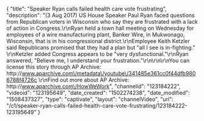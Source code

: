 {
    "title": "Speaker Ryan calls failed health care vote frustrating",
    "description": "(3 Aug 2017) US  House Speaker Paul Ryan faced questions from Republican voters in Wisconsin who say they are frustrated with a lack of action in Congress.\r\nRyan held a town hall meeting on Wednesday for employees of a wire manufacturing plant, Banker Wire, in Mukwonago, Wisconsin, that is in his congressional district.\r\nEmployee Keith Ketzler said Republicans promised that they had a plan but \"all I see is in-fighting.\" \r\nKetzler added Congress appears to be \"very dysfunctional.\"\r\nRyan answered, \"Believe me, I understand your frustration.\"\r\n\r\n\r\nYou can license this story through AP Archive: http:\/\/www.aparchive.com\/metadata\/youtube\/341485e361cc0f44dfb9806788f4726c \r\nFind out more about AP Archive: http:\/\/www.aparchive.com\/HowWeWork",
    "channelid": "123184222",
    "videoid": "123195649",
    "date_created": "1502274238",
    "date_modified": "1508437327",
    "type": "captivate",
    "layout": "channelVideo",
    "url": "\/c1\/speaker-ryan-calls-failed-health-care-vote-frustrating\/123184222-123195649"
}